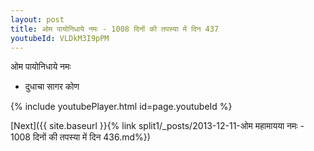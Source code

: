 ```yaml
---
layout: post
title: ओम पायोनिधाये नमः - 1008 दिनों की तपस्या में दिन 437
youtubeId: VLDkM3I9pPM
---
```

 
 
 ओम पायोनिधाये नमः  
 
 -  दुधाचा सागर कोण 
 
  
 
  
 
 
 
 
 
 


{% include youtubePlayer.html id=page.youtubeId %}
 
[Next]({{ site.baseurl }}{% link  split1/_posts/2013-12-11-ओम महामायया नमः - 1008 दिनों की तपस्या में दिन 436.md%})
 

